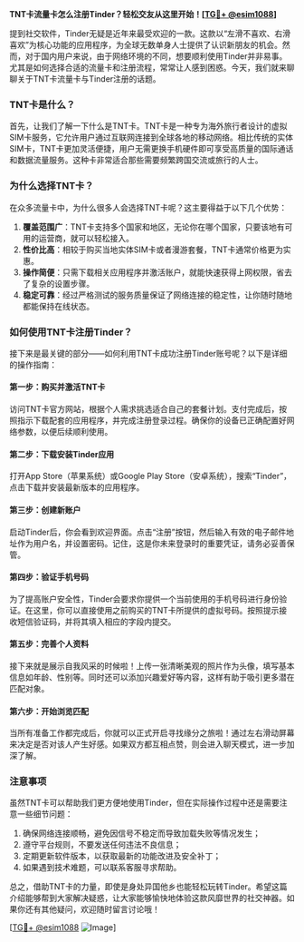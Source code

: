 **TNT卡流量卡怎么注册Tinder？轻松交友从这里开始！[[TG💪+ @esim1088](https://t.me/s/esim1088)]**

提到社交软件，Tinder无疑是近年来最受欢迎的一款。这款以“左滑不喜欢、右滑喜欢”为核心功能的应用程序，为全球无数单身人士提供了认识新朋友的机会。然而，对于国内用户来说，由于网络环境的不同，想要顺利使用Tinder并非易事。尤其是如何选择合适的流量卡和注册流程，常常让人感到困惑。今天，我们就来聊聊关于TNT卡流量卡与Tinder注册的话题。

### TNT卡是什么？

首先，让我们了解一下什么是TNT卡。TNT卡是一种专为海外旅行者设计的虚拟SIM卡服务，它允许用户通过互联网连接到全球各地的移动网络。相比传统的实体SIM卡，TNT卡更加灵活便捷，用户无需更换手机硬件即可享受高质量的国际通话和数据流量服务。这种卡非常适合那些需要频繁跨国交流或旅行的人士。

### 为什么选择TNT卡？

在众多流量卡中，为什么很多人会选择TNT卡呢？这主要得益于以下几个优势：

1. **覆盖范围广**：TNT卡支持多个国家和地区，无论你在哪个国家，只要该地有可用的运营商，就可以轻松接入。
2. **性价比高**：相较于购买当地实体SIM卡或者漫游套餐，TNT卡通常价格更为实惠。
3. **操作简便**：只需下载相关应用程序并激活账户，就能快速获得上网权限，省去了复杂的设置步骤。
4. **稳定可靠**：经过严格测试的服务质量保证了网络连接的稳定性，让你随时随地都能保持在线状态。

### 如何使用TNT卡注册Tinder？

接下来是最关键的部分——如何利用TNT卡成功注册Tinder账号呢？以下是详细的操作指南：

#### 第一步：购买并激活TNT卡
访问TNT卡官方网站，根据个人需求挑选适合自己的套餐计划。支付完成后，按照指示下载配套的应用程序，并完成注册登录过程。确保你的设备已正确配置好网络参数，以便后续顺利使用。

#### 第二步：下载安装Tinder应用
打开App Store（苹果系统）或Google Play Store（安卓系统），搜索“Tinder”，点击下载并安装最新版本的应用程序。

#### 第三步：创建新账户
启动Tinder后，你会看到欢迎界面。点击“注册”按钮，然后输入有效的电子邮件地址作为用户名，并设置密码。记住，这是你未来登录时的重要凭证，请务必妥善保管。

#### 第四步：验证手机号码
为了提高账户安全性，Tinder会要求你提供一个当前使用的手机号码进行身份验证。在这里，你可以直接使用之前购买的TNT卡所提供的虚拟号码。按照提示接收短信验证码，并将其填入相应的字段内提交。

#### 第五步：完善个人资料
接下来就是展示自我风采的时候啦！上传一张清晰美观的照片作为头像，填写基本信息如年龄、性别等。同时还可以添加兴趣爱好等内容，这样有助于吸引更多潜在匹配对象。

#### 第六步：开始浏览匹配
当所有准备工作都完成后，你就可以正式开启寻找缘分之旅啦！通过左右滑动屏幕来决定是否对该人产生好感。如果双方都互相点赞，则会进入聊天模式，进一步加深了解。

### 注意事项

虽然TNT卡可以帮助我们更方便地使用Tinder，但在实际操作过程中还是需要注意一些细节问题：

1. 确保网络连接顺畅，避免因信号不稳定而导致加载失败等情况发生；
2. 遵守平台规则，不要发送任何违法不良信息；
3. 定期更新软件版本，以获取最新的功能改进及安全补丁；
4. 如果遇到技术难题，可以联系客服寻求帮助。

总之，借助TNT卡的力量，即使是身处异国他乡也能轻松玩转Tinder。希望这篇介绍能够帮到大家解决疑惑，让大家能够愉快地体验这款风靡世界的社交神器。如果你还有其他疑问，欢迎随时留言讨论哦！

[[TG💪+ @esim1088](https://t.me/s/esim1088) ![Image](https://i.postimg.cc/4NQfJmqS/Snipaste-2025-05-13-00-14-12.png)]